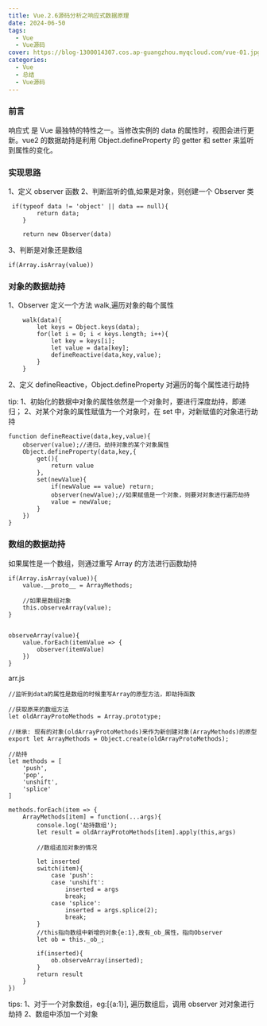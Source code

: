 ```yaml
---
title: Vue.2.6源码分析之响应式数据原理
date: 2024-06-50
tags:
  - Vue
  - Vue源码
cover: https://blog-1300014307.cos.ap-guangzhou.myqcloud.com/vue-01.jpg
categories:
  - Vue
  - 总结
  - Vue源码
---
```


### 前言

响应式 是 Vue 最独特的特性之一。当修改实例的 data 的属性时，视图会进行更新。vue2 的数据劫持是利用 Object.defineProperty 的 getter 和 setter 来监听到属性的变化。

### 实现思路

1、定义 observer 函数
2、判断监听的值,如果是对象，则创建一个 Observer 类

```
 if(typeof data != 'object' || data == null){
        return data;
    }

    return new Observer(data)
```

3、判断是对象还是数组

```
if(Array.isArray(value))
```

### 对象的数据劫持

1、Observer 定义一个方法 walk,遍历对象的每个属性

```
    walk(data){
        let keys = Object.keys(data);
        for(let i = 0; i < keys.length; i++){
            let key = keys[i];
            let value = data[key];
            defineReactive(data,key,value);
        }
    }
```

2、定义 defineReactive，Object.defineProperty 对遍历的每个属性进行劫持

tip:
1、初始化的数据中对象的属性依然是一个对象时，要进行深度劫持，即递归；
2、对某个对象的属性赋值为一个对象时，在 set 中，对新赋值的对象进行劫持

```
function defineReactive(data,key,value){
    observer(value);//递归，劫持对象的某个对象属性
    Object.defineProperty(data,key,{
        get(){
            return value
        },
        set(newValue){
            if(newValue == value) return;
            observer(newValue);//如果赋值是一个对象，则要对对象进行遍历劫持
            value = newValue;
        }
    })
}
```

### 数组的数据劫持

如果属性是一个数组，则通过重写 Array 的方法进行函数劫持

```
if(Array.isArray(value)){
    value.__proto__ = ArrayMethods;

    //如果是数组对象
    this.observeArray(value);
}


observeArray(value){
    value.forEach(itemValue => {
        observer(itemValue)
    })
}
```

arr.js

```
//监听到data的属性是数组的时候重写Array的原型方法，即劫持函数

//获取原来的数组方法
let oldArrayProtoMethods = Array.prototype;

//继承: 现有的对象(oldArrayProtoMethods)来作为新创建对象(ArrayMethods)的原型
export let ArrayMethods = Object.create(oldArrayProtoMethods);

//劫持
let methods = [
    'push',
    'pop',
    'unshift',
    'splice'
]

methods.forEach(item => {
    ArrayMethods[item] = function(...args){
        console.log('劫持数组');
        let result = oldArrayProtoMethods[item].apply(this,args)

        //数组追加对象的情况

        let inserted
        switch(item){
            case 'push':
            case 'unshift':
                inserted = args
                break;
            case 'splice':
                inserted = args.splice(2);
                break;
        }
        //this指向数组中新增的对象{e:1},故有_ob_属性，指向Observer
        let ob = this._ob_;

        if(inserted){
            ob.observeArray(inserted);
        }
        return result
    }
})

```

tips:
1、对于一个对象数组，eg:[{a:1}], 遍历数组后，调用 observer 对对象进行劫持
2、数组中添加一个对象
